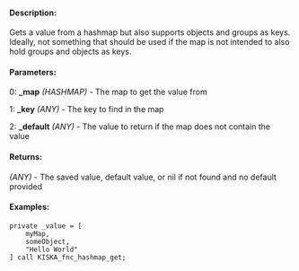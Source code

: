 #### Description:
Gets a value from a hashmap but also supports objects and groups as keys. Ideally, not something that should be used if the map is not intended to also hold groups and objects as keys.

#### Parameters:
0: **_map** *(HASHMAP)* - The map to get the value from

1: **_key** *(ANY)* - The key to find in the map

2: **_default** *(ANY)* - The value to return if the map does not contain the value

#### Returns:
*(ANY)* - The saved value, default value, or nil if not found and no default provided

#### Examples:
```sqf
private _value = [
    myMap,
    someObject,
    "Hello World"
] call KISKA_fnc_hashmap_get;
```

